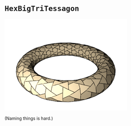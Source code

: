 # `HexBigTriTessagon`

![HexBigTriTessagon](images/hex_big_tri_tessagon.png)

(Naming things is hard.)
